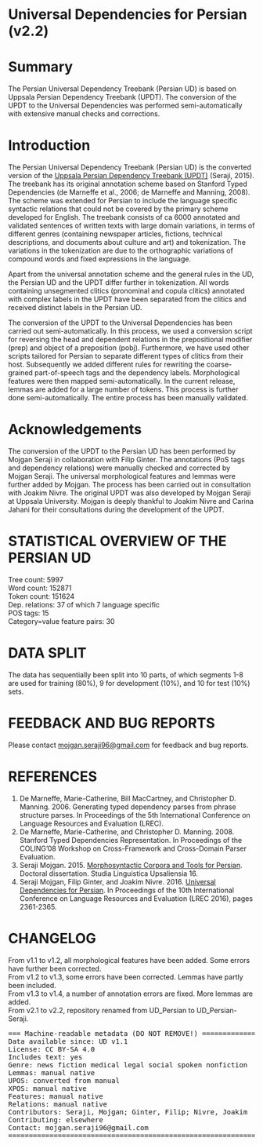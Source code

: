# Universal Dependencies for Persian (v2.2)

# Summary
The Persian Universal Dependency Treebank (Persian UD) is based on Uppsala Persian Dependency Treebank (UPDT). The conversion of the UPDT to the Universal Dependencies was performed semi-automatically with extensive manual checks and corrections.

# Introduction
The Persian Universal Dependency Treebank (Persian UD) is the converted version of the <a href="https://sites.google.com/site/mojganserajicom/home/updt "> Uppsala Persian Dependency Treebank (UPDT)</a> (Seraji, 2015). The treebank has its original annotation scheme based on Stanford Typed Dependencies (de Marneffe et al., 2006; de Marneffe and Manning, 2008). The scheme was extended for Persian to include the language specific syntactic relations that could not be covered by the primary scheme developed for English. The treebank consists of ca 6000 annotated and validated sentences of written texts with large domain variations, in terms of different genres (containing newspaper articles, fictions, technical descriptions, and documents about culture and art) and tokenization. The variations in the tokenization are due to the orthographic variations of compound words and fixed expressions in the language.

Apart from the universal annotation scheme and the general rules in the UD, the Persian UD and the UPDT differ further in tokenization. All words containing unsegmented clitics (pronominal and copula clitics) annotated with complex labels in the UPDT have been separated from the clitics and received distinct labels in the Persian UD.

The conversion of the UPDT to the Universal Dependencies has been carried out semi-automatically. In this process, we used a conversion script for reversing the head and dependent relations in the prepositional modifier (prep) and object of a preposition (pobj). Furthermore, we have used other scripts tailored for Persian to separate different types of clitics from their host. Subsequently we added different rules for rewriting the coarse-grained part-of-speech tags and the dependency labels. Morphological features were then mapped semi-automatically. In the current release, lemmas are added for a large number of tokens. This process is further done semi-automatically. The entire process has been manually validated.

# Acknowledgements
The conversion of the UPDT to the Persian UD has been performed by Mojgan Seraji in collaboration with Filip Ginter. The annotations (PoS tags and dependency relations) were manually checked and corrected by Mojgan Seraji. The universal morphological features and lemmas were further added by Mojgan. The process has been carried out in consultation with Joakim Nivre. The original UPDT was also developed by Mojgan Seraji at Uppsala University. Mojgan is deeply thankful to Joakim Nivre and Carina Jahani for their consultations during the development of the UPDT.

#

# STATISTICAL OVERVIEW OF THE PERSIAN UD
Tree count:  5997 <br />
Word count:  152871 <br />
Token count: 151624 <br />
Dep. relations: 37 of which 7 language specific <br />
POS tags: 15 <br />
Category=value feature pairs: 30 <br />


# DATA SPLIT
The data has sequentially been split into 10 parts, of which segments 1-8 are used for training (80%),
9 for development (10%), and 10 for test (10%) sets.

# FEEDBACK AND BUG REPORTS
Please contact mojgan.seraji96@gmail.com for feedback and bug reports.


# REFERENCES
1. De Marneffe, Marie-Catherine, Bill MacCartney, and Christopher D. Manning. 2006. Generating typed dependency parses from phrase structure parses. In Proceedings of the 5th International Conference on Language Resources and Evaluation (LREC).
2. De Marneffe, Marie-Catherine, and Christopher D. Manning. 2008. Stanford Typed Dependencies Representation. In Proceedings of the COLING’08 Workshop on Cross-Framework and Cross-Domain Parser Evaluation.
3. Seraji Mojgan. 2015.  <a href="http://uu.diva-portal.org/smash/get/diva2:800998/FULLTEXT02.pdf"> Morphosyntactic Corpora and Tools for Persian</a>. Doctoral dissertation. Studia Linguistica Upsaliensia 16.
4. Seraji Mojgan, Filip Ginter, and Joakim Nivre. 2016.  <a href="http://www.lrec-conf.org/proceedings/lrec2016/pdf/697_Paper.pdf"> Universal Dependencies for Persian</a>. In Proceedings of the 10th International Conference on Language Resources and Evaluation (LREC 2016), pages 2361-2365.





# CHANGELOG
From v1.1 to v1.2, all morphological features have been added. Some errors have further been corrected. <br />
From v1.2 to v1.3, some errors have been corrected. Lemmas have partly been included. <br />
From v1.3 to v1.4, a number of annotation errors are fixed. More lemmas are added. <br />
From v2.1 to v2.2, repository renamed from UD_Persian to UD_Persian-Seraji.



<pre>
=== Machine-readable metadata (DO NOT REMOVE!) ================================
Data available since: UD v1.1
License: CC BY-SA 4.0
Includes text: yes
Genre: news fiction medical legal social spoken nonfiction
Lemmas: manual native
UPOS: converted from manual
XPOS: manual native
Features: manual native
Relations: manual native
Contributors: Seraji, Mojgan; Ginter, Filip; Nivre, Joakim
Contributing: elsewhere
Contact: mojgan.seraji96@gmail.com
===============================================================================
</pre>
